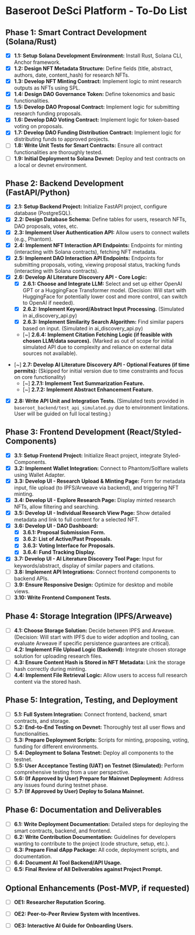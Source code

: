 # Baseroot DeSci Platform - To-Do List

## Phase 1: Smart Contract Development (Solana/Rust)
- [x] **1.1: Setup Solana Development Environment:** Install Rust, Solana CLI, Anchor framework.
- [x] **1.2: Design NFT Metadata Structure:** Define fields (title, abstract, authors, date, content_hash) for research NFTs.
- [x] **1.3: Develop NFT Minting Contract:** Implement logic to mint research outputs as NFTs using SPL.
- [x] **1.4: Design DAO Governance Token:** Define tokenomics and basic functionalities.
- [x] **1.5: Develop DAO Proposal Contract:** Implement logic for submitting research funding proposals.
- [x] **1.6: Develop DAO Voting Contract:** Implement logic for token-based voting on proposals.
- [x] **1.7: Develop DAO Funding Distribution Contract:** Implement logic for distributing funds to approved projects.
- [ ] **1.8: Write Unit Tests for Smart Contracts:** Ensure all contract functionalities are thoroughly tested.
- [ ] **1.9: Initial Deployment to Solana Devnet:** Deploy and test contracts on a local or devnet environment.

## Phase 2: Backend Development (FastAPI/Python)
- [x] **2.1: Setup Backend Project:** Initialize FastAPI project, configure database (PostgreSQL).
- [x] **2.2: Design Database Schema:** Define tables for users, research NFTs, DAO proposals, votes, etc.
- [x] **2.3: Implement User Authentication API:** Allow users to connect wallets (e.g., Phantom).
- [x] **2.4: Implement NFT Interaction API Endpoints:** Endpoints for minting (interacting with Solana contracts), fetching NFT metadata.
- [x] **2.5: Implement DAO Interaction API Endpoints:** Endpoints for submitting proposals, voting, viewing proposal status, tracking funds (interacting with Solana contracts).
- [x] **2.6: Develop AI Literature Discovery API - Core Logic:**
    - [x] **2.6.1: Choose and Integrate LLM:** Select and set up either OpenAI GPT or a HuggingFace Transformer model. (Decision: Will start with HuggingFace for potentially lower cost and more control, can switch to OpenAI if needed).
    - [x] **2.6.2: Implement Keyword/Abstract Input Processing.** (Simulated in ai_discovery_api.py)
    - [x] **2.6.3: Implement Similarity Search Algorithm:** Find similar papers based on input. (Simulated in ai_discovery_api.py)
    - [~] **2.6.4: Implement Citation Fetching Logic (if feasible with chosen LLM/data sources).** (Marked as out of scope for initial simulated API due to complexity and reliance on external data sources not available).
- [~] **2.7: Develop AI Literature Discovery API - Optional Features (if time permits):** (Skipped for initial version due to time constraints and focus on core functionality)
    - [~] **2.7.1: Implement Text Summarization Feature.**
    - [~] **2.7.2: Implement Abstract Enhancement Feature.**
- [x] **2.8: Write API Unit and Integration Tests.** (Simulated tests provided in `baseroot_backend/test_api_simulated.py` due to environment limitations. User will be guided on full local testing.)

## Phase 3: Frontend Development (React/Styled-Components)
- [x] **3.1: Setup Frontend Project:** Initialize React project, integrate Styled-Components.
- [x] **3.2: Implement Wallet Integration:** Connect to Phantom/Solflare wallets using Wallet Adapter.
- [x] **3.3: Develop UI - Research Upload & Minting Page:** Form for metadata input, file upload (to IPFS/Arweave via backend), and triggering NFT minting.
- [x] **3.4: Develop UI - Explore Research Page:** Display minted research NFTs, allow filtering and searching.
- [x] **3.5: Develop UI - Individual Research View Page:** Show detailed metadata and link to full content for a selected NFT.
- [x] **3.6: Develop UI - DAO Dashboard:**
    - [x] **3.6.1: Proposal Submission Form.**
    - [x] **3.6.2: List of Active/Past Proposals.**
    - [x] **3.6.3: Voting Interface for Proposals.**
    - [x] **3.6.4: Fund Tracking Display.**
- [x] **3.7: Develop UI - AI Literature Discovery Tool Page:** Input for keywords/abstract, display of similar papers and citations.
- [ ] **3.8: Implement API Integrations:** Connect frontend components to backend APIs.
- [ ] **3.9: Ensure Responsive Design:** Optimize for desktop and mobile views.
- [ ] **3.10: Write Frontend Component Tests.**

## Phase 4: Storage Integration (IPFS/Arweave)
- [ ] **4.1: Choose Storage Solution:** Decide between IPFS and Arweave. (Decision: Will start with IPFS due to wider adoption and tooling, can evaluate Arweave if specific persistence guarantees are critical).
- [ ] **4.2: Implement File Upload Logic (Backend):** Integrate chosen storage solution for uploading research files.
- [ ] **4.3: Ensure Content Hash is Stored in NFT Metadata:** Link the storage hash correctly during minting.
- [ ] **4.4: Implement File Retrieval Logic:** Allow users to access full research content via the stored hash.

## Phase 5: Integration, Testing, and Deployment
- [ ] **5.1: Full System Integration:** Connect frontend, backend, smart contracts, and storage.
- [ ] **5.2: End-to-End Testing on Devnet:** Thoroughly test all user flows and functionalities.
- [ ] **5.3: Prepare Deployment Scripts:** Scripts for minting, proposing, voting, funding for different environments.
- [ ] **5.4: Deployment to Solana Testnet:** Deploy all components to the testnet.
- [ ] **5.5: User Acceptance Testing (UAT) on Testnet (Simulated):** Perform comprehensive testing from a user perspective.
- [ ] **5.6: (If Approved by User) Prepare for Mainnet Deployment:** Address any issues found during testnet phase.
- [ ] **5.7: (If Approved by User) Deploy to Solana Mainnet.**

## Phase 6: Documentation and Deliverables
- [ ] **6.1: Write Deployment Documentation:** Detailed steps for deploying the smart contracts, backend, and frontend.
- [ ] **6.2: Write Contribution Documentation:** Guidelines for developers wanting to contribute to the project (code structure, setup, etc.).
- [ ] **6.3: Prepare Final dApp Package:** All code, deployment scripts, and documentation.
- [ ] **6.4: Document AI Tool Backend/API Usage.**
- [ ] **6.5: Final Review of All Deliverables against Project Prompt.**

## Optional Enhancements (Post-MVP, if requested)
- [ ] **OE1: Researcher Reputation Scoring.**
- [ ] **OE2: Peer-to-Peer Review System with Incentives.**
- [ ] **OE3: Interactive AI Guide for Onboarding Users.**

